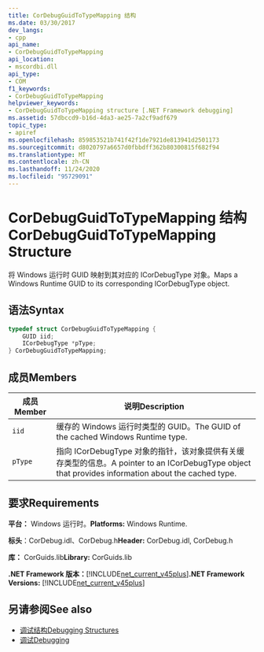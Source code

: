 ```yaml
---
title: CorDebugGuidToTypeMapping 结构
ms.date: 03/30/2017
dev_langs:
- cpp
api_name:
- CorDebugGuidToTypeMapping
api_location:
- mscordbi.dll
api_type:
- COM
f1_keywords:
- CorDebugGuidToTypeMapping
helpviewer_keywords:
- CorDebugGuidToTypeMapping structure [.NET Framework debugging]
ms.assetid: 57dbccd9-b16d-4da3-ae25-7a2cf9adf679
topic_type:
- apiref
ms.openlocfilehash: 859853521b741f42f1de7921de813941d2501173
ms.sourcegitcommit: d8020797a6657d0fbbdff362b80300815f682f94
ms.translationtype: MT
ms.contentlocale: zh-CN
ms.lasthandoff: 11/24/2020
ms.locfileid: "95729091"
---
```

# <a name="cordebugguidtotypemapping-structure"></a><span data-ttu-id="2bdd3-102">CorDebugGuidToTypeMapping 结构</span><span class="sxs-lookup"><span data-stu-id="2bdd3-102">CorDebugGuidToTypeMapping Structure</span></span>

<span data-ttu-id="2bdd3-103">将 Windows 运行时 GUID 映射到其对应的 ICorDebugType 对象。</span><span class="sxs-lookup"><span data-stu-id="2bdd3-103">Maps a Windows Runtime GUID to its corresponding ICorDebugType object.</span></span>  
  
## <a name="syntax"></a><span data-ttu-id="2bdd3-104">语法</span><span class="sxs-lookup"><span data-stu-id="2bdd3-104">Syntax</span></span>  
  
```cpp
typedef struct CorDebugGuidToTypeMapping {  
    GUID iid;  
    ICorDebugType *pType;  
} CorDebugGuidToTypeMapping;  
```  
  
## <a name="members"></a><span data-ttu-id="2bdd3-105">成员</span><span class="sxs-lookup"><span data-stu-id="2bdd3-105">Members</span></span>  
  
|<span data-ttu-id="2bdd3-106">成员</span><span class="sxs-lookup"><span data-stu-id="2bdd3-106">Member</span></span>|<span data-ttu-id="2bdd3-107">说明</span><span class="sxs-lookup"><span data-stu-id="2bdd3-107">Description</span></span>|  
|------------|-----------------|  
|`iid`|<span data-ttu-id="2bdd3-108">缓存的 Windows 运行时类型的 GUID。</span><span class="sxs-lookup"><span data-stu-id="2bdd3-108">The GUID of the cached Windows Runtime type.</span></span>|  
|`pType`|<span data-ttu-id="2bdd3-109">指向 ICorDebugType 对象的指针，该对象提供有关缓存类型的信息。</span><span class="sxs-lookup"><span data-stu-id="2bdd3-109">A pointer to an ICorDebugType object that provides information about the cached type.</span></span>|  
  
## <a name="requirements"></a><span data-ttu-id="2bdd3-110">要求</span><span class="sxs-lookup"><span data-stu-id="2bdd3-110">Requirements</span></span>  

 <span data-ttu-id="2bdd3-111">**平台：** Windows 运行时。</span><span class="sxs-lookup"><span data-stu-id="2bdd3-111">**Platforms:** Windows Runtime.</span></span>  
  
 <span data-ttu-id="2bdd3-112">**标头**：CorDebug.idl、CorDebug.h</span><span class="sxs-lookup"><span data-stu-id="2bdd3-112">**Header:** CorDebug.idl, CorDebug.h</span></span>  
  
 <span data-ttu-id="2bdd3-113">**库：** CorGuids.lib</span><span class="sxs-lookup"><span data-stu-id="2bdd3-113">**Library:** CorGuids.lib</span></span>  
  
 <span data-ttu-id="2bdd3-114">**.NET Framework 版本：**[!INCLUDE[net_current_v45plus](../../../../includes/net-current-v45plus-md.md)]</span><span class="sxs-lookup"><span data-stu-id="2bdd3-114">**.NET Framework Versions:** [!INCLUDE[net_current_v45plus](../../../../includes/net-current-v45plus-md.md)]</span></span>  
  
## <a name="see-also"></a><span data-ttu-id="2bdd3-115">另请参阅</span><span class="sxs-lookup"><span data-stu-id="2bdd3-115">See also</span></span>

- [<span data-ttu-id="2bdd3-116">调试结构</span><span class="sxs-lookup"><span data-stu-id="2bdd3-116">Debugging Structures</span></span>](debugging-structures.md)
- [<span data-ttu-id="2bdd3-117">调试</span><span class="sxs-lookup"><span data-stu-id="2bdd3-117">Debugging</span></span>](index.md)
